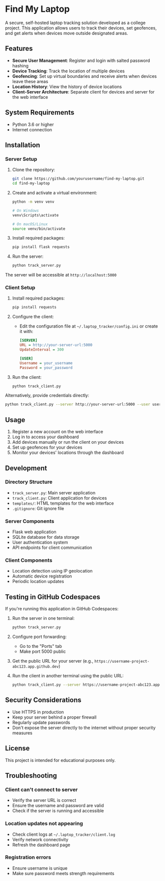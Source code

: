 # Find My Laptop

A secure, self-hosted laptop tracking solution developed as a college project. This application allows users to track their devices, set geofences, and get alerts when devices move outside designated areas.

## Features

- **Secure User Management**: Register and login with salted password hashing
- **Device Tracking**: Track the location of multiple devices
- **Geofencing**: Set up virtual boundaries and receive alerts when devices leave these areas
- **Location History**: View the history of device locations
- **Client-Server Architecture**: Separate client for devices and server for the web interface

## System Requirements

- Python 3.6 or higher
- Internet connection

## Installation

### Server Setup

1. Clone the repository:
   ```bash
   git clone https://github.com/yourusername/find-my-laptop.git
   cd find-my-laptop
   ```

2. Create and activate a virtual environment:
   ```bash
   python -m venv venv
   
   # On Windows
   venv\Scripts\activate
   
   # On macOS/Linux
   source venv/bin/activate
   ```

3. Install required packages:
   ```bash
   pip install flask requests
   ```

4. Run the server:
   ```bash
   python track_server.py
   ```

The server will be accessible at `http://localhost:5000`

### Client Setup

1. Install required packages:
   ```bash
   pip install requests
   ```

2. Configure the client:
   - Edit the configuration file at `~/.laptop_tracker/config.ini` or create it with:
     ```ini
     [SERVER]
     URL = http://your-server-url:5000
     UpdateInterval = 300
     
     [USER]
     Username = your_username
     Password = your_password
     ```

3. Run the client:
   ```bash
   python track_client.py
   ```

Alternatively, provide credentials directly:
```bash
python track_client.py --server http://your-server-url:5000 --user username --password password
```

## Usage

1. Register a new account on the web interface
2. Log in to access your dashboard
3. Add devices manually or run the client on your devices
4. Set up geofences for your devices
5. Monitor your devices' locations through the dashboard

## Development

### Directory Structure

- `track_server.py`: Main server application
- `track_client.py`: Client application for devices
- `templates/`: HTML templates for the web interface
- `.gitignore`: Git ignore file

### Server Components

- Flask web application
- SQLite database for data storage
- User authentication system
- API endpoints for client communication

### Client Components

- Location detection using IP geolocation
- Automatic device registration
- Periodic location updates

## Testing in GitHub Codespaces

If you're running this application in GitHub Codespaces:

1. Run the server in one terminal:
   ```bash
   python track_server.py
   ```

2. Configure port forwarding:
   - Go to the "Ports" tab
   - Make port 5000 public

3. Get the public URL for your server (e.g., `https://username-project-abc123.app.github.dev`)

4. Run the client in another terminal using the public URL:
   ```bash
   python track_client.py --server https://username-project-abc123.app.github.dev --user username --password password
   ```

## Security Considerations

- Use HTTPS in production
- Keep your server behind a proper firewall
- Regularly update passwords
- Don't expose the server directly to the internet without proper security measures

## License

This project is intended for educational purposes only.

## Troubleshooting

### Client can't connect to server
- Verify the server URL is correct
- Ensure the username and password are valid
- Check if the server is running and accessible

### Location updates not appearing
- Check client logs at `~/.laptop_tracker/client.log`
- Verify network connectivity
- Refresh the dashboard page

### Registration errors
- Ensure username is unique
- Make sure password meets strength requirements